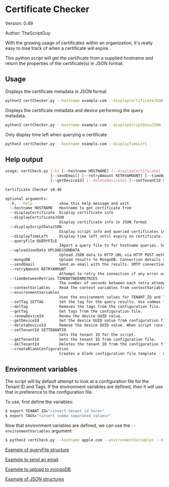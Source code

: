 # Certificate Checker

Version: 0.49

Author: TheScriptGuy

With the growing usage of certificates within an organization, it's really easy to lose track of when a certificate will expire.
 
This python script will get the certificate from a supplied hostname and return the properties of the certificate(s) in JSON format.

## Usage
Displays the certificate metadata in JSON format
```bash
python3 certChecker.py --hostname example.com --displayCertificateJSON
```

Displays the certificate metadata and device performing the query metadata.
```bash
python3 certChecker.py --hostname example.com --displayScriptDataJSON
```

Only display time left when querying a certificate
```bash
python3 certChecker.py --hostname example.com --displayTimeLeft
```

## Help output
```bash
usage: certCheck.py [-h] [--hostname HOSTNAME] [--displayCertificate] [--displayCertificateJSON] [--displayScriptDataJSON] [--displayTimeLeft] [--queryFile QUERYFILE] [--uploadJsonData UPLOADJSONDATA] [--mongoDB]
                    [--sendEmail] [--retryAmount RETRYAMOUNT] [--timeBetweenRetries TIMEBETWEENRETRIES] [--contextVariables] [--environmentVariables] [--setTag SETTAG] [--delTag] [--getTag] [--renewDeviceId]
                    [--getDeviceId] [--deleteDeviceId] [--setTenantId SETTENANTID] [--getTenantId] [--delTenantId] [--createBlankConfiguration]

Certificate Checker v0.49

optional arguments:
  -h, --help            show this help message and exit
  --hostname HOSTNAME   Hostname to get certificate from
  --displayCertificate  Display certificate info
  --displayCertificateJSON
                        Display certificate info in JSON format
  --displayScriptDataJSON
                        Display script info and queried certificates in JSON format
  --displayTimeLeft     Display time left until expiry on certificate.
  --queryFile QUERYFILE
                        Import a query file to for hostname queries. Supports local files and HTTP/HTTPS links
  --uploadJsonData UPLOADJSONDATA
                        Upload JSON data to HTTP URL via HTTP POST method.
  --mongoDB             Upload results to MongoDB. Connection details stored in mongo.cfg
  --sendEmail           Send an email with the results. SMTP connection details stored in mail.cfg
  --retryAmount RETRYAMOUNT
                        Attempt to retry the connection if any error occured. Defaults to 1 attempt.
  --timeBetweenRetries TIMEBETWEENRETRIES
                        The number of seconds between each retry attempt if the connection fails. Defaults to 1 second.
  --contextVariables    Read the context variables from contextVariables.json
  --environmentVariables
                        Uses the environment values for TENANT_ID and TAG to set the runtime environment.
  --setTag SETTAG       Set the tag for the query results. Use commas to separate multiple tags.
  --delTag              Removes the tags from the configuration file.
  --getTag              Get tags from the configuration file.
  --renewDeviceId       Renew the device UUID value.
  --getDeviceId         Get the device UUID value from configuration file.
  --deleteDeviceId      Remove the device UUID value. When script runs again a new UUID will be generated.
  --setTenantId SETTENANTID
                        Sets the tenant ID for the script.
  --getTenantId         Gets the tenant ID from configuration file.
  --delTenantId         Deletes the tenant ID from the configuration file.
  --createBlankConfiguration
                        Creates a blank configuration file template - myConfig.json. Overwrites any existing configuration
```

## Environment variables
The script will by default attempt to look at a configuration file for the Tenant ID and Tags. If the environment variables are defined, then it will use that in preference to the configuration file.

To use, first define the variables:
```bash
$ export TENANT_ID="<insert tenant id here>"
$ export TAGS="<insert comma separated values>"
```

Now that environment variables are defined, we can use the `--environmentVariables` argument:
```bash
$ python3 certCheck.py --hostname apple.com --environmentVariables --displayScriptDataJSON
```

[Example of queryFile structure](https://github.com/TheScriptGuy/certificateChecker/blob/main/README-queryFile.md)

[Example to send an email](https://github.com/TheScriptGuy/certificateChecker/blob/main/README-email.md)

[Example to upload to mongoDB](https://github.com/TheScriptGuy/certificateChecker/blob/main/README-mongoDB.md)

[Example of JSON structures](https://github.com/TheScriptGuy/certificateChecker/blob/main/README-json.md)

